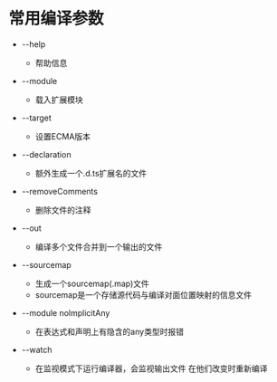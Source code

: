 # 常用编译参数

* --help
    - 帮助信息

* --module
    - 载入扩展模块

* --target
    - 设置ECMA版本

* --declaration 
    - 额外生成一个.d.ts扩展名的文件

* --removeComments
    - 删除文件的注释

* --out
    - 编译多个文件合并到一个输出的文件

* --sourcemap
    - 生成一个sourcemap(.map)文件
    - sourcemap是一个存储源代码与编译对面位置映射的信息文件

* --module nolmplicitAny
    - 在表达式和声明上有隐含的any类型时报错

* --watch
    - 在监视模式下运行编译器，会监视输出文件 在他们改变时重新编译